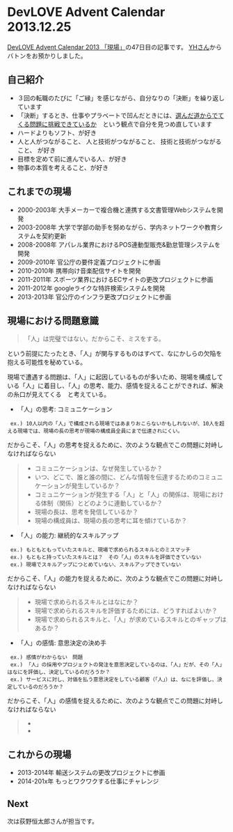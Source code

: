DevLOVE Advent Calendar 2013.12.25
===========

[DevLOVE Advent Calendar 2013 「現場」](http://devlove.doorkeeper.jp/events/7039)の47日目の記事です。 [YHさん](http://yokoh.github.io/devlove-advent-calendar-2013-genba/)からバトンをお預かりしました。

自己紹介
---
- ３回の転職のたびに「ご縁」を感じながら、自分なりの「決断」を繰り返しています
- 「決断」するとき、仕事やプラベートで凹んだときには、[選んだ道からでてくる問題に挑戦できているか](http://ameblo.jp/shihoo-y/image-11529681128-12534554103.html)　という観点で自分を見つめ直しています
- ハードよりもソフト、が好き
- 人と人がつながること、 人と技術がつながること、 技術と技術がつながること、 が好き
- 目標を定めて前に進んでいる人、が好き
- 物事の本質を考えること、が好き


これまでの現場
---
- 2000-2003年 大手メーカーで複合機と連携する文書管理Webシステムを開発
- 2003-2008年 大学で学部の助手を努めながら、学内ネットワークや教育システムを契約更新
- 2008-2008年 アパレル業界におけるPOS連動型販売&勤怠管理システムを開発
- 2009-2010年 官公庁の要件定義プロジェクトに参画
- 2010-2010年 携帯向け音楽配信サイトを開発
- 2011-2011年 スポーツ業界におけるECサイトの更改プロジェクトに参画
- 2011-2012年 googleライクな特許検索システムを開発
- 2013-2013年 官公庁のインフラ更改プロジェクトに参画

現場における問題意識
---
> 「人」は完璧ではない。だからこそ、ミスをする。

という前提にたったとき、「人」が関与するものはすべて、なにかしらの欠陥を抱える可能性を秘めている。

現場で遭遇する問題は、「人」に起因しているものが多いため、現場を構成している「人」に着目し、「人」の思考、能力、感情を捉えることができれば、解決の糸口が見えてくる　と考えている。

- 「人」の思考: コミュニケーション

```
 ex.) 10人以内の「人」で構成される現場ではあまりおこらないかもしれないが、10人を超える現場では、現場の長の思考が現場の構成員全員にまで伝達されにくい。
```

だからこそ、「人」の思考を捉えるために、次のような観点でこの問題に対峙しなければならない

> * コミュニケーションは、なぜ発生しているか？
> * いつ、どこで、誰と誰の間に、どんな情報を伝達するためのコミュニケーションが発生しているか？
> * コミュニケーションが発生する「人」と「人」の関係は、現場における体制（関係）とどのように連動しているか？
> * 現場の長は、思考を発信しているか？
> * 現場の構成員は、現場の長の思考に耳を傾けているか？


- 「人」の能力: 継続的なスキルアップ

```
 ex.) もともともっていたスキルと、現場で求められるスキルとのミスマッチ
 ex.) もともと持っていたスキルとは？　その「人」のスキルを評価できていない
 ex.) 現場でスキルアップにつとめていない、スキルアップできていない
```

だからこそ、「人」の能力を捉えるために、次のような観点でこの問題に対峙しなければならない

> * 現場で求められるスキルとはなにか？
> * 現場で求められるスキルを評価するためには、どうすればよいか？
> * 現場で求められるスキルと、「人」が求めているスキルとのギャップはあるか？



- 「人」の感情: 意思決定の決め手

```
 ex.) 感情がわからない　問題
 ex.) 「人」の採用やプロジェクトの発注を意思決定しているのは、「人」だが、その「人」はなにを評価し、決定しているのだろうか？
 ex.) サービスに対し、対価を払う意思決定をしている顧客（「人」）は、なにを評価し、決定しているのだろうか？
```

だからこそ、「人」の感情を捉えるために、次のような観点でこの問題に対峙しなければならない

> * 
> * 


これからの現場
---
- 2013-2014年 輸送システムの更改プロジェクトに参画
- 2014-201x年 もっとワクワクする仕事にチャレンジ

Next
----
次は荻野恒太郎さんが担当です。
